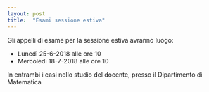 ```yaml
---
layout: post
title:  "Esami sessione estiva"
---
```


Gli appelli di esame per la sessione estiva avranno luogo:
* Lunedì 25-6-2018 alle ore 10
* Mercoledì 18-7-2018 alle ore 10

In entrambi i casi nello studio del docente, presso il Dipartimento di Matematica

